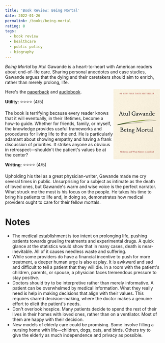 ```yaml
---
title: 'Book Review: Being Mortal'
date: 2022-01-26
permalink: /books/being-mortal
rating: 8
tags:
  - book review
  - healthcare
  - public policy
  - biography
---
```


*Being Mortal* by Atul Gawande is a heart-to-heart with American readers about end-of-life care. Sharing personal anecdotes and case studies, Gawande argues that the dying and their caretakers should aim to enrich, rather than merely prolong, life.

<img align="right" width="30%" src="/images/books/being_mortal.jpeg">

Here's the [paperback](https://www.amazon.com/Being-Mortal-Illness-Medicine-Matters/dp/1250081246) and [audiobook](https://www.audible.com/pd/Being-Mortal-Audiobook/B00NPB6OBU).

**Utility**: ⭐⭐⭐⭐ (4/5)

The book is terrifying because every reader knows that it will eventually, in their lifetimes, become a how-to guide. Whether for friends, family, or myself, the knowledge provides useful frameworks and procedures for living life to the end. He is particularly adamant about showing empathy and having a frank discussion of priorities. It strikes anyone as obvious in retrospect—shouldn't the patient's values be at the center? 

**Writing**: ⭐⭐⭐⭐ (4/5)

Upholding his titel as a great physician-writer, Gawande made me cry several times in public. Unsurprising for a subject as intimate as the death of loved ones, but Gawande's warm and wise voice is the perfect narrator. What struck me the most is his focus on the people. He takes his time to bring his patients to life and, in doing so, demonstrates how medical providers ought to care for their fellow mortals.

Notes
===
- The medical establishment is too intent on prolonging life, pushing patients towards grueling treatments and experimental drugs. A quick glance at the statistics would show that in many cases, death is near-inevitable. All of it causes needless waste and suffering.
- While some providers do have a financial incentive to push for more treatment, a deeper human urge is also at play. It is awkward and sad and difficult to tell a patient that they will die. In a room with the patient's children, parents, or spouse, a physician faces tremendous pressure to stay positive.
- Doctors should try to be interpretive rather than merely informative. A patient can be overwhelmed by medical information. What they really need is help in making decisions that align with their values. This requires shared decision-making, where the doctor makes a genuine effort to elicit the patient's needs.
- Don't overlook hospice. Many patients decide to spend the rest of their lives in their homes with loved ones, rather than on a ventilator. Most of them are happy with their decision.
- New models of elderly care could be promising. Some involve filling a nursing home with life—children, dogs, cats, and birds. Others try to give the elderly as much independence and privacy as possible.